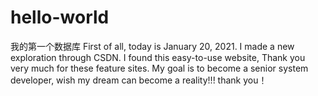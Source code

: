 # hello-world
我的第一个数据库
First of all, today is January 20, 2021. I made a new exploration through CSDN. I found this easy-to-use website,
Thank you very much for these feature sites.
My goal is to become a senior system developer, wish my dream can become a reality!!! thank you！
